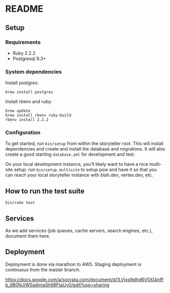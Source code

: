 # README

## Setup

### Requirements
* Ruby 2.2.2
* Postgresql 9.3+

### System dependencies

Install postgres:

```
brew install postgres
```

Install rbenv and ruby:

```
brew update
brew install rbenv ruby-build
rbenv install 2.2.2
```

### Configuration

To get started, run `bin/setup` from within the storyteller root. This will install
dependencies and create and install the database and migrations. It will also
create a good starting `database.yml` for development and test.

On your local development instance, you'll likely want to have a nice multi-site
setup. run `bin/setup_multisite` to setup pow and have it so that you can reach
your local storyteller instance with blah.dev, vertex.dev, etc.

## How to run the test suite

`bin/rake test`

## Services

As we add services (job queues, cache servers, search engines, etc.), document them here.

## Deployment

Deployment is done via marathon to AWS. Staging deployment is continuous from
the master branch.

https://docs.google.com/a/socrata.com/document/d/1LVjxsNdhd6V5XI4nfFb_9B0NJjWSadimaSh98FtaUy0/edit?usp=sharing
